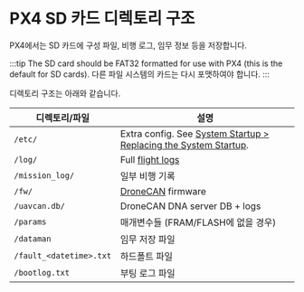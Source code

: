 # PX4 SD 카드 디렉토리 구조

PX4에서는 SD 카드에 구성 파일, 비행 로그, 임무 정보 등을 저장합니다.

:::tip
The SD card should be FAT32 formatted for use with PX4 (this is the default for SD cards).
다른 파일 시스템의 카드는 다시 포맷하여야 합니다.
:::

디렉토리 구조는 아래와 같습니다.

| 디렉토리/파일                 | 설명                                                                                       |
| ----------------------- | ---------------------------------------------------------------------------------------- |
| `/etc/`                 | Extra config. See [System Startup > Replacing the System Startup][replace system start]. |
| `/log/`                 | Full [flight logs](../dev_log/logging.md)                                                |
| `/mission_log/`         | 일부 비행 기록                                                                                 |
| `/fw/`                  | [DroneCAN](../dronecan/index.md) firmware                                                |
| `/uavcan.db/`           | DroneCAN DNA server DB + logs                                                            |
| `/params`               | 매개변수들 (FRAM/FLASH에 없을 경우)                                             |
| `/dataman`              | 임무 저장 파일                                                                                 |
| `/fault_<datetime>.txt` | 하드폴트 파일                                                                                  |
| `/bootlog.txt`          | 부팅 로그 파일                                                                                 |

[replace system start]: ../concept/system_startup.md#replacing-the-system-startup
